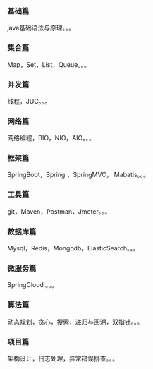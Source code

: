 ### 基础篇

java基础语法与原理。。。

### 集合篇

Map，Set，List，Queue。。。

### 并发篇

线程，JUC。。。

### 网络篇

网络编程，BIO，NIO，AIO。。。

### 框架篇

SpringBoot，Spring ，SpringMVC， Mabatis。。。

### 工具篇 

git，Maven，Postman，Jmeter。。。

### 数据库篇

Mysql，Redis，Mongodb，ElasticSearch。。。

### 微服务篇

SpringCloud 。。。

### 算法篇

动态规划，贪心，搜索，递归与回溯，双指针。。。

### 项目篇

架构设计，日志处理，异常错误排查。。。
